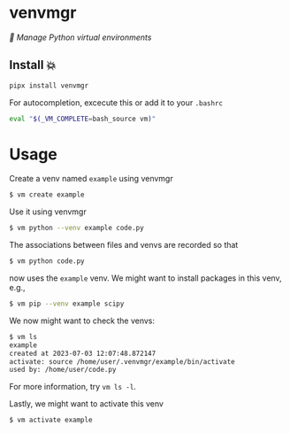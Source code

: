 # venvmgr

_👀 Manage Python virtual environments_

## Install 💥

```bash
pipx install venvmgr
```

For autocompletion, excecute this or add it to your `.bashrc`

```bash
eval "$(_VM_COMPLETE=bash_source vm)"
```

# Usage

Create a venv named `example` using venvmgr

```bash
$ vm create example
```
Use it using venvmgr

```bash
$ vm python --venv example code.py
```

The associations between files and venvs are recorded so that

```bash
$ vm python code.py
```
now uses the `example` venv. We might want to install packages in this venv, e.g.,

```bash
$ vm pip --venv example scipy
```

We now might want to check the venvs:

```bash
$ vm ls
example
created at 2023-07-03 12:07:48.872147
activate: source /home/user/.venvmgr/example/bin/activate
used by: /home/user/code.py
```
For more information, try `vm ls -l`.

Lastly, we might want to activate this venv

```bash
$ vm activate example
```


